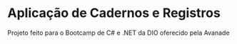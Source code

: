 # Aplicação de Cadernos e Registros

 Projeto feito para o Bootcamp de C# e .NET da DIO oferecido pela Avanade
